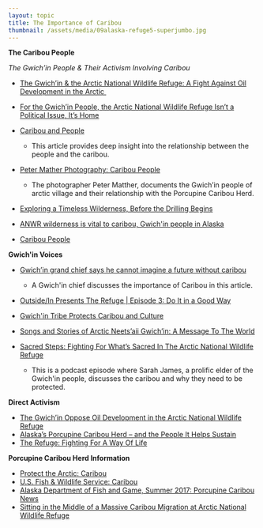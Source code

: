 ```yaml
---
layout: topic
title: The Importance of Caribou
thumbnail: /assets/media/09alaska-refuge5-superjumbo.jpg
---
```

**The Caribou People**

*The Gwich’in People & Their Activism Involving Caribou*

* [The Gwich’in & the Arctic National Wildlife Refuge: A Fight Against Oil Development in the Arctic ](https://storymaps.arcgis.com/stories/c51710fa8124456283fabecb3cc9c4c5)​​[](https://www.smithsonianmag.com/science/gwichin-people-arctic-national-wildlife-refuge-180979001/)
* [For the Gwich’in People, the Arctic National Wildlife Refuge Isn’t a Political Issue, It’s Home](https://www.smithsonianmag.com/science/gwichin-people-arctic-national-wildlife-refuge-180979001/)
* [Caribou and People](https://www.nps.gov/gaar/learn/historyculture/caribou-and-people.htm)

  * This article provides deep insight into the relationship between the people and the caribou.
* [Peter Mather Photography: Caribou People](https://www.petermather.com/Caribou-People-1/)

  * The photographer Peter Matther, documents the Gwich’in people of arctic village and their relationship with the Porcupine Caribou Herd.
* [Exploring a Timeless Wilderness, Before the Drilling Begins](https://www.nytimes.com/2019/09/09/travel/alaska-arctic-national-wildlife-refuge.html)[](https://alaskamagazine.com/authentic-alaska/culture/caribou-people/)
* [ANWR wilderness is vital to caribou, Gwich'in people in Alaska](https://www.adn.com/commentary/article/anwr-wilderness-vital-caribou-gwichin-people-alaska/2015/03/13/)
* [Caribou People](https://alaskamagazine.com/authentic-alaska/culture/caribou-people/)

**Gwich'in Voices**

<!--StartFragment-->

* [Gwich’in grand chief says he cannot imagine a future without caribou](https://cklbradio.com/2020/10/05/gwichin-grand-chief-says-he-cannot-imagine-a-future-without-caribou/)

  * A Gwich'in chief discusses the importance of Caribou in this article.
* [Outside/In Presents The Refuge | Episode 3: Do It in a Good Way](https://www.nhpr.org/environment/2020-08-22/outside-in-presents-the-refuge-episode-3-do-it-in-a-good-way)
* [Gwich'in Tribe Protects Caribou and Culture](https://whyy.pbslearningmedia.org/resource/ean08.sci.life.eco.gwichin/gwichin-tribe-protects-caribou-and-culture/)
* [Songs and Stories of Arctic Neets’aii Gwich’in: A Message To The World](https://www.youtube.com/playlist?list=OLAK5uy_kARXYB7tpv-6uWvBK0x_m9DjC2tjVHv3I)
* [Sacred Steps: Fighting For What’s Sacred In The Arctic National Wildlife Refuge](https://www.kalw.org/show/crosscurrents/2020-09-23/fighting-for-whats-sacred-in-the-arctic-national-wildlife-refuge)

  * This is a podcast episode where Sarah James, a prolific elder of the Gwich'in people, discusses the caribou and why they need to be protected.

<!--EndFragment-->

**Direct Activism**

* [The Gwich’in Oppose Oil Development in the Arctic National Wildlife Refuge](https://www.youtube.com/watch?v=aG3N8kIxaro&t=138s) [](https://www.youtube.com/watch?v=A4DH5cK37Y8)
* [Alaska’s Porcupine Caribou Herd – and the People It Helps Sustain](https://deeply.thenewhumanitarian.org/arctic/articles/2017/06/09/alaskas-porcupine-caribou-herd-and-the-people-it-helps-sustain)
* [The Refuge: Fighting For A Way Of Life](https://www.youtube.com/watch?v=A4DH5cK37Y8) 

**Porcupine Caribou Herd Information**

<!--StartFragment-->

* [Protect the Arctic: Caribou](https://www.protectthearctic.org/caribou-wildlife)
* [U.S. Fish & Wildlife Service: Caribou](https://digitalcommons.unl.edu/cgi/viewcontent.cgi?referer=https://www.google.com/&httpsredir=1&article=1167&context=usfwspubs)
* [Alaska Department of Fish and Game, Summer 2017: Porcupine Caribou News](https://www.adfg.alaska.gov/static/home/library/pdfs/wildlife/porcupine_caribou_news/porcupine_caribou_news_summer_2017.pdf)
* [Sitting in the Middle of a Massive Caribou Migration at Arctic National Wildlife Refuge](https://youtu.be/BcnbFAD5Kc0)

<!--EndFragment-->